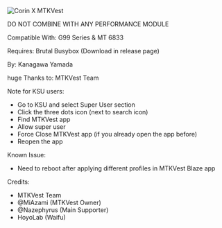 ![Corin X MTKVest](https://github.com/user-attachments/assets/5804f453-1ece-4cbd-b272-012add107096)

DO NOT COMBINE WITH ANY PERFORMANCE MODULE

Compatible With: G99 Series & MT 6833

Requires: Brutal Busybox (Download in release page)

By: Kanagawa Yamada

huge Thanks to: MTKVest Team

Note for KSU users:
- Go to KSU and select Super User section
- Click the three dots icon (next to search icon)
- Find MTKVest app
- Allow super user
- Force Close MTKVest app (if you already open the app before)
- Reopen the app

Known Issue:
- Need to reboot after applying different profiles in MTKVest Blaze app

Credits:
- MTKVest Team
- @MiAzami (MTKVest Owner)
- @Nazephyrus (Main Supporter)
- HoyoLab (Waifu)
